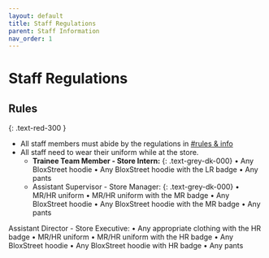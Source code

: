 ```yaml
---
layout: default
title: Staff Regulations
parent: Staff Information
nav_order: 1
---
```


# Staff Regulations 

## Rules
{: .text-red-300 } 
* All staff members must abide by the regulations in [#rules & info](https://discord.gg/bloxstreet)
* All staff need to wear their uniform while at the store.
  * **Trainee Team Member - Store Intern:**
  {: .text-grey-dk-000}
      • Any BloxStreet hoodie
      • Any BloxStreet hoodie with the LR badge
      • Any pants
  * Assistant Supervisor - Store Manager:
  {: .text-grey-dk-000}
      • MR/HR uniform
      • MR/HR uniform with the MR badge
      • Any BloxStreet hoodie
      • Any BloxStreet hoodie with the MR badge
      • Any pants

Assistant Director - Store Executive:
• Any appropriate clothing with the HR badge
• MR/HR uniform
• MR/HR uniform with the HR badge
• Any BloxStreet hoodie
• Any BloxStreet hoodie with HR badge
• Any pants
